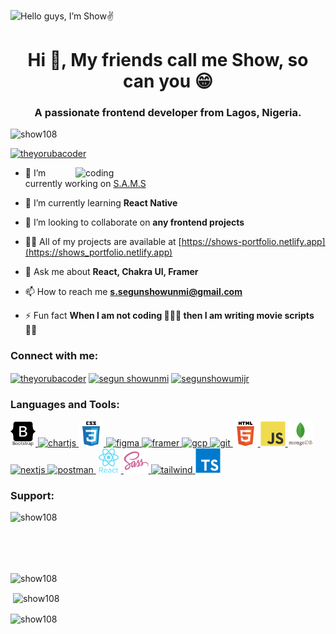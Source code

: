![Hello guys, I’m Show✌](https://github.com/Show108/Show108/assets/103947598/d580c2a7-759d-4fbf-b650-2a65d58573b6)
<h1 align="center">Hi 👋, My friends call me Show, so can you 😁</h1>
<h3 align="center">A passionate frontend developer from Lagos, Nigeria.</h3>

<p align="left"> <img src="https://komarev.com/ghpvc/?username=show108&label=Profile%20views&color=0e75b6&style=flat" alt="show108" /> </p>

<p align="left"> <a href="https://twitter.com/theyorubacoder" target="blank"><img src="https://img.shields.io/twitter/follow/theyorubacoder?logo=twitter&l&style=for-the-badge" alt="theyorubacoder" /></a> </p>
<img align='right' alt='coding' width='400px' src='https://media.giphy.com/media/L1R1tvI9svkIWwpVYr/giphy.gif'>

- 🔭 I’m currently working on [S.A.M.S](lookforwardtoit)

- 🌱 I’m currently learning **React Native**

- 👯 I’m looking to collaborate on **any frontend projects**

- 👨‍💻 All of my projects are available at [https://shows-portfolio.netlify.app](https://shows_portfolio.netlify.app)

- 💬 Ask me about **React, Chakra UI, Framer**

- 📫 How to reach me **s.segunshowunmi@gmail.com**

- ⚡ Fun fact **When I am not coding 👨🏼‍💻 then I am writing movie scripts✍🏼**
  

<h3 align="left">Connect with me:</h3>
<p align="left">
<a href="https://twitter.com/theyorubacoder" target="blank"><img align="center" src="https://raw.githubusercontent.com/rahuldkjain/github-profile-readme-generator/master/src/images/icons/Social/twitter.svg" alt="theyorubacoder" height="30" width="40" /></a>
<a href="https://linkedin.com/in/segun showunmi" target="blank"><img align="center" src="https://raw.githubusercontent.com/rahuldkjain/github-profile-readme-generator/master/src/images/icons/Social/linked-in-alt.svg" alt="segun showunmi" height="30" width="40" /></a>
<a href="https://instagram.com/segunshowumijr" target="blank"><img align="center" src="https://raw.githubusercontent.com/rahuldkjain/github-profile-readme-generator/master/src/images/icons/Social/instagram.svg" alt="segunshowumijr" height="30" width="40" /></a>
</p>

<h3 align="left">Languages and Tools:</h3>
<p align="left"> <a href="https://getbootstrap.com" target="_blank" rel="noreferrer"> <img src="https://raw.githubusercontent.com/devicons/devicon/master/icons/bootstrap/bootstrap-plain-wordmark.svg" alt="bootstrap" width="40" height="40"/> </a> <a href="https://www.chartjs.org" target="_blank" rel="noreferrer"> <img src="https://www.chartjs.org/media/logo-title.svg" alt="chartjs" width="40" height="40"/> </a> <a href="https://www.w3schools.com/css/" target="_blank" rel="noreferrer"> <img src="https://raw.githubusercontent.com/devicons/devicon/master/icons/css3/css3-original-wordmark.svg" alt="css3" width="40" height="40"/> </a> <a href="https://www.figma.com/" target="_blank" rel="noreferrer"> <img src="https://www.vectorlogo.zone/logos/figma/figma-icon.svg" alt="figma" width="40" height="40"/> </a> <a href="https://www.framer.com/" target="_blank" rel="noreferrer"> <img src="https://www.vectorlogo.zone/logos/framer/framer-icon.svg" alt="framer" width="40" height="40"/> </a> <a href="https://cloud.google.com" target="_blank" rel="noreferrer"> <img src="https://www.vectorlogo.zone/logos/google_cloud/google_cloud-icon.svg" alt="gcp" width="40" height="40"/> </a> <a href="https://git-scm.com/" target="_blank" rel="noreferrer"> <img src="https://www.vectorlogo.zone/logos/git-scm/git-scm-icon.svg" alt="git" width="40" height="40"/> </a> <a href="https://www.w3.org/html/" target="_blank" rel="noreferrer"> <img src="https://raw.githubusercontent.com/devicons/devicon/master/icons/html5/html5-original-wordmark.svg" alt="html5" width="40" height="40"/> </a> <a href="https://developer.mozilla.org/en-US/docs/Web/JavaScript" target="_blank" rel="noreferrer"> <img src="https://raw.githubusercontent.com/devicons/devicon/master/icons/javascript/javascript-original.svg" alt="javascript" width="40" height="40"/> </a> <a href="https://www.mongodb.com/" target="_blank" rel="noreferrer"> <img src="https://raw.githubusercontent.com/devicons/devicon/master/icons/mongodb/mongodb-original-wordmark.svg" alt="mongodb" width="40" height="40"/> </a> <a href="https://nextjs.org/" target="_blank" rel="noreferrer"> <img src="https://cdn.worldvectorlogo.com/logos/nextjs-2.svg" alt="nextjs" width="40" height="40"/> </a> <a href="https://postman.com" target="_blank" rel="noreferrer"> <img src="https://www.vectorlogo.zone/logos/getpostman/getpostman-icon.svg" alt="postman" width="40" height="40"/> </a> <a href="https://reactjs.org/" target="_blank" rel="noreferrer"> <img src="https://raw.githubusercontent.com/devicons/devicon/master/icons/react/react-original-wordmark.svg" alt="react" width="40" height="40"/> </a> <a href="https://sass-lang.com" target="_blank" rel="noreferrer"> <img src="https://raw.githubusercontent.com/devicons/devicon/master/icons/sass/sass-original.svg" alt="sass" width="40" height="40"/> </a> <a href="https://tailwindcss.com/" target="_blank" rel="noreferrer"> <img src="https://www.vectorlogo.zone/logos/tailwindcss/tailwindcss-icon.svg" alt="tailwind" width="40" height="40"/> </a> <a href="https://www.typescriptlang.org/" target="_blank" rel="noreferrer"> <img src="https://raw.githubusercontent.com/devicons/devicon/master/icons/typescript/typescript-original.svg" alt="typescript" width="40" height="40"/> </a> </p>

<h3 align="left">Support:</h3>
<p><a href="https://ko-fi.com/show108"> <img align="left" src="https://cdn.ko-fi.com/cdn/kofi3.png?v=3" height="50" width="210" alt="show108" /></a></p><br><br>

<br><br><p><img align="center" src="https://github-readme-stats.vercel.app/api/top-langs?username=show108&show_icons=true&locale=en&layout=compact" alt="show108" /></p>

<p>&nbsp;<img align="center" src="https://github-readme-stats.vercel.app/api?username=show108&show_icons=true&locale=en" alt="show108" /></p>

<p><img align="center" src="https://github-readme-streak-stats.herokuapp.com/?user=show108&" alt="show108" /></p>


<!--
**Show108/Show108** is a ✨ _special_ ✨ repository because its `README.md` (this file) appears on your GitHub profile.

Here are some ideas to get you started:

- 🔭 I’m currently working on ...
- 🌱 I’m currently learning ...
- 👯 I’m looking to collaborate on ...
- 🤔 I’m looking for help with ...
- 💬 Ask me about ...
- 📫 How to reach me: ...
- 😄 Pronouns: ...
- ⚡ Fun fact: ...
-->
